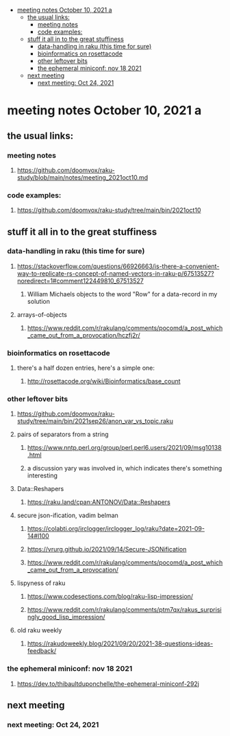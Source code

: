 - [meeting notes October 10, 2021                                      a](#org394fd20)
  - [the usual links:](#org4e252c0)
    - [meeting notes](#org3356613)
    - [code examples:](#org999fc3a)
  - [stuff it all in to the great stuffiness](#orgd34ff0f)
    - [data-handling in raku (this time for sure)](#org227a641)
    - [bioinformatics on rosettacode](#orgc4a4fb7)
    - [other leftover bits](#org821f88b)
    - [the ephemeral miniconf: nov 18 2021](#org1d3d73e)
  - [next meeting](#org8c952e0)
    - [next meeting: Oct 24, 2021](#org91906f8)


<a id="org394fd20"></a>

# meeting notes October 10, 2021                                      a


<a id="org4e252c0"></a>

## the usual links:


<a id="org3356613"></a>

### meeting notes

1.  <https://github.com/doomvox/raku-study/blob/main/notes/meeting_2021oct10.md>


<a id="org999fc3a"></a>

### code examples:

1.  <https://github.com/doomvox/raku-study/tree/main/bin/2021oct10>


<a id="orgd34ff0f"></a>

## stuff it all in to the great stuffiness


<a id="org227a641"></a>

### data-handling in raku (this time for sure)

1.  <https://stackoverflow.com/questions/66926663/is-there-a-convenient-way-to-replicate-rs-concept-of-named-vectors-in-raku-p/67513527?noredirect=1#comment122449810_67513527>

    1.  William Michaels objects to the word "Row" for a data-record in my solution

2.  arrays-of-objects

    1.  <https://www.reddit.com/r/rakulang/comments/pocomd/a_post_which_came_out_from_a_provocation/hczfj2r/>


<a id="orgc4a4fb7"></a>

### bioinformatics on rosettacode

1.  there's a half dozen entries, here's a simple one:

    1.  <http://rosettacode.org/wiki/Bioinformatics/base_count>


<a id="org821f88b"></a>

### other leftover bits

1.  <https://github.com/doomvox/raku-study/tree/main/bin/2021sep26/anon_var_vs_topic.raku>

2.  pairs of separators from a string

    1.  <https://www.nntp.perl.org/group/perl.perl6.users/2021/09/msg10138.html>
    
    2.  a discussion yary was involved in, which indicates there's something interesting

3.  Data::Reshapers

    1.  <https://raku.land/cpan:ANTONOV/Data::Reshapers>

4.  secure json-ification, vadim belman

    1.  <https://colabti.org/irclogger/irclogger_log/raku?date=2021-09-14#l100>
    
    2.  <https://vrurg.github.io/2021/09/14/Secure-JSONification>
    
    3.  <https://www.reddit.com/r/rakulang/comments/pocomd/a_post_which_came_out_from_a_provocation/>

5.  lispyness of raku

    1.  <https://www.codesections.com/blog/raku-lisp-impression/>
    
    2.  <https://www.reddit.com/r/rakulang/comments/ptm7qx/rakus_surprisingly_good_lisp_impression/>

6.  old raku weekly

    1.  <https://rakudoweekly.blog/2021/09/20/2021-38-questions-ideas-feedback/>


<a id="org1d3d73e"></a>

### the ephemeral miniconf: nov 18 2021

1.  <https://dev.to/thibaultduponchelle/the-ephemeral-miniconf-292j>


<a id="org8c952e0"></a>

## next meeting


<a id="org91906f8"></a>

### next meeting: Oct 24, 2021
